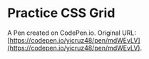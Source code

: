 # Practice CSS Grid

A Pen created on CodePen.io. Original URL: [https://codepen.io/yicruz48/pen/mdWEvLV](https://codepen.io/yicruz48/pen/mdWEvLV).



